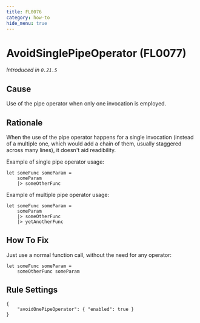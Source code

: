 ```yaml
---
title: FL0076
category: how-to
hide_menu: true
---
```


# AvoidSinglePipeOperator (FL0077)

*Introduced in `0.21.5`*

## Cause

Use of the pipe operator when only one invocation is employed.

## Rationale

When the use of the pipe operator happens for a single invocation (instead of a multiple one, which would add a chain of them, usually staggered across 
many lines), it doesn't aid readibility.

Example of single pipe operator usage:

```angular2html
let someFunc someParam =
    someParam
    |> someOtherFunc
```

Example of multiple pipe operator usage:

```angular2html
let someFunc someParam =
    someParam
    |> someOtherFunc
    |> yetAnotherFunc
```

## How To Fix

Just use a normal function call, without the need for any operator:

```angular2html
let someFunc someParam =
    someOtherFunc someParam
```

## Rule Settings

    {
        "avoidOnePipeOperator": { "enabled": true }
    }
